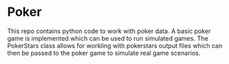 # Poker
This repo contains python code to work with poker data. A basic poker game is implemented which can be used to run simulated games. The PokerStars class allows for workling with pokerstars
output files which can then be passed to the poker game to simulate real game scenarios.
